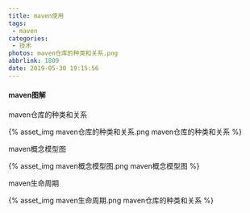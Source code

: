 ```yaml
---
title: maven使用
tags:
 - maven
categories:
 - 技术
photos: maven仓库的种类和关系.png
abbrlink: 1809
date: 2019-05-30 19:15:56
---
```

#### maven图解

maven仓库的种类和关系

{% asset_img maven仓库的种类和关系.png maven仓库的种类和关系 %}

maven概念模型图

{% asset_img maven概念模型图.png maven概念模型图 %}

maven生命周期

{% asset_img maven生命周期.png maven仓库的种类和关系 %}



